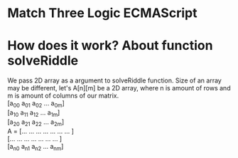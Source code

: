 # Match Three Logic ECMAScript

# How does it work? About function solveRiddle

We pass 2D array as a argument to solveRiddle function. Size of an array may be different, let's A[n][m] be a 2D array, where n is amount of rows and m is amount of columns of our matrix. </br>
    [a<sub>00</sub> a<sub>01</sub> a<sub>02</sub> ... a<sub>0m</sub>] </br>
    [a<sub>10</sub> a<sub>11</sub> a<sub>12</sub> ... a<sub>1m</sub>] </br>
    [a<sub>20</sub> a<sub>21</sub> a<sub>22</sub> ... a<sub>2m</sub>] </br>
A = [... ... ... ... ... ... ... ]</br>
    [... ... ... ... ... ... ... ]</br>
    [a<sub>n0</sub> a<sub>n1</sub> a<sub>n2</sub> ... a<sub>nm</sub>] </br>
